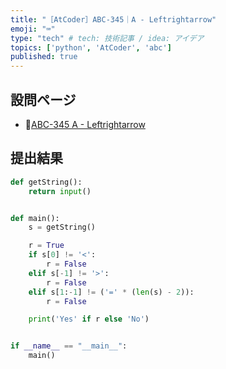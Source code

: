 ```yaml
---
title: "［AtCoder］ABC-345｜A - Leftrightarrow"
emoji: "⌨️"
type: "tech" # tech: 技術記事 / idea: アイデア
topics: ['python', 'AtCoder', 'abc']
published: true
---
```


## 設問ページ

- 🔗[ABC-345 A - Leftrightarrow](https://atcoder.jp/contests/abc345/tasks/abc345_a)

## 提出結果

```python
def getString():
    return input()


def main():
    s = getString()

    r = True
    if s[0] != '<':
        r = False
    elif s[-1] != '>':
        r = False
    elif s[1:-1] != ('=' * (len(s) - 2)):
        r = False

    print('Yes' if r else 'No')


if __name__ == "__main__":
    main()
```
